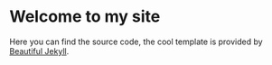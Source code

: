 # Welcome to my site
Here you can find the source code, the cool template is provided by [Beautiful Jekyll](https://github.com/daattali/beautiful-jekyll).
